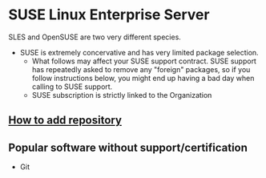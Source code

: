 # SUSE Linux Enterprise Server

SLES and OpenSUSE are two very different species. 
- SUSE is extremely concervative and has very limited package selection.
    - What follows may affect your SUSE support contract. SUSE support has repeatedly asked to remove any "foreign" packages, so if you follow instructions below, you might end up having a bad day when calling to SUSE support.
    - SUSE subscription is strictly linked to the Organization


## [How to add repository](https://www.suse.com/support/kb/doc/?id=000018789)



## Popular software without support/certification
- Git
